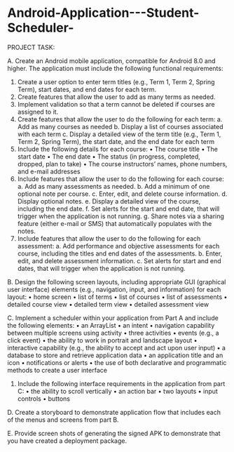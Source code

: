 # Android-Application---Student-Scheduler-

PROJECT TASK:

A.  Create an Android mobile application, compatible for Android 8.0 and higher. The application must include the following functional requirements:
  1.  Create a user option to enter term titles (e.g., Term 1, Term 2, Spring Term), start dates, and end dates for each term.
  2.  Create features that allow the user to add as many terms as needed.
  3.  Implement validation so that a term cannot be deleted if courses are assigned to it.
  4.  Create features that allow the user to do the following for each term:
  a.  Add as many courses as needed
  b.  Display a list of courses associated with each term
  c.  Display a detailed view of the term title (e.g., Term 1, Term 2, Spring Term), the start date, and the end date for each term
5.  Include the following details for each course:
  •  The course title
   •  The start date
  •  The end date
  •  The status (in progress, completed, dropped, plan to take)
  •  The course instructors’ names, phone numbers, and e-mail addresses 
6.  Include features that allow the user to do the following for each course:
  a.  Add as many assessments as needed.
  b.  Add a minimum of one optional note per course.
  c.  Enter, edit, and delete course information.
  d.  Display optional notes.
  e.  Display a detailed view of the course, including the end date.
  f.  Set alerts for the start and end date, that will trigger when the application is not running.
  g.  Share notes via a sharing feature (either e-mail or SMS) that automatically populates with the notes.
7.  Include features that allow the user to do the following for each assessment:
  a.  Add performance and objective assessments for each course, including the titles and end dates of the assessments.
  b.  Enter, edit, and delete assessment information.
  c.  Set alerts for start and end dates, that will trigger when the application is not running.
 
B.  Design the following screen layouts, including appropriate GUI (graphical user interface) elements (e.g., navigation, input, and information) for each layout:
  •  home screen
  •  list of terms
  •  list of courses
  •  list of assessments
  •  detailed course view
  •  detailed term view
  •  detailed assessment view
 
C.  Implement a scheduler within your application from Part A and include the following elements:
  •  an ArrayList
  •  an intent
  •  navigation capability between multiple screens using activity
  •  three activities
  •  events (e.g., a click event)
  •  the ability to work in portrait and landscape layout
  •  interactive capability (e.g., the ability to accept and act upon user input)
  •  a database to store and retrieve application data
  •  an application title and an icon
  •  notifications or alerts
  •  the use of both declarative and programmatic methods to create a user interface
 
1.  Include the following interface requirements in the application from part C:
  •  the ability to scroll vertically
  •  an action bar
  •  two layouts
  •  input controls
  •  buttons
 
D.  Create a storyboard to demonstrate application flow that includes each of the menus and screens from part B.
 
E.  Provide screen shots of generating the signed APK to demonstrate that you have created a deployment package.
